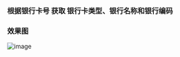 
### 根据银行卡号 获取 银行卡类型、银行名称和银行编码
### 效果图
![image](https://github.com/shumintao/SYBankCardType/blob/master/demon.gif)
